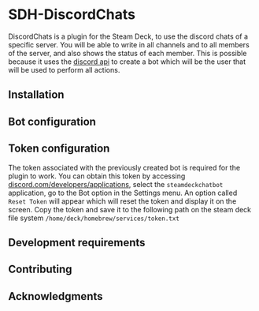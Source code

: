 # SDH-DiscordChats
DiscordChats is a plugin for the Steam Deck, to use the discord chats of a specific server. You will be able to write in all channels and to all members of the server, and also shows the status of each member. This is possible because it uses the [discord api](https://discordpy.readthedocs.io/en/stable/api.html) to create a bot which will be the user that will be used to perform all actions.


## Installation



## Bot configuration

## Token configuration

The token associated with the previously created bot is required for the plugin to work. You can obtain this token by accessing [discord.com/developers/applications](https://discord.com/developers/applications), select the `steamdeckchatbot` application, go to the Bot option in the Settings menu. An option called `Reset Token` will appear which will reset the token and display it on the screen. Copy the token and save it to the following path on the steam deck file system
`/home/deck/homebrew/services/token.txt`


## Development requirements



## Contributing

## Acknowledgments